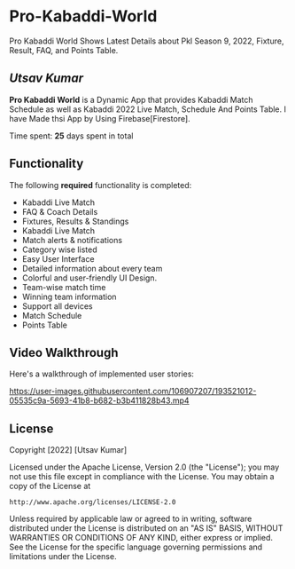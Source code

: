 # Pro-Kabaddi-World
Pro Kabaddi World Shows Latest Details about Pkl Season 9, 2022, Fixture, Result, FAQ, and Points Table.

## *Utsav Kumar*

**Pro Kabaddi World** is a Dynamic App that provides Kabaddi Match Schedule as well as Kabaddi 2022 Live Match, Schedule And Points Table. I have Made thsi App by Using Firebase[Firestore].

Time spent: **25** days spent in total

## Functionality 

The following **required** functionality is completed:

- Kabaddi Live Match
- FAQ & Coach Details
- Fixtures, Results & Standings
- Kabaddi Live Match
- Match alerts & notifications
- Category wise listed
- Easy User Interface
- Detailed information about every team
- Colorful and user-friendly UI Design.
- Team-wise match time
- Winning team information
- Support all devices
- Match Schedule
- Points Table

## Video Walkthrough

Here's a walkthrough of implemented user stories:

https://user-images.githubusercontent.com/106907207/193521012-05535c9a-5693-41b8-b682-b3b411828b43.mp4

## License

Copyright [2022] [Utsav Kumar]

Licensed under the Apache License, Version 2.0 (the "License");
you may not use this file except in compliance with the License.
You may obtain a copy of the License at

    http://www.apache.org/licenses/LICENSE-2.0

Unless required by applicable law or agreed to in writing, software
distributed under the License is distributed on an "AS IS" BASIS,
WITHOUT WARRANTIES OR CONDITIONS OF ANY KIND, either express or implied.
See the License for the specific language governing permissions and
limitations under the License.

